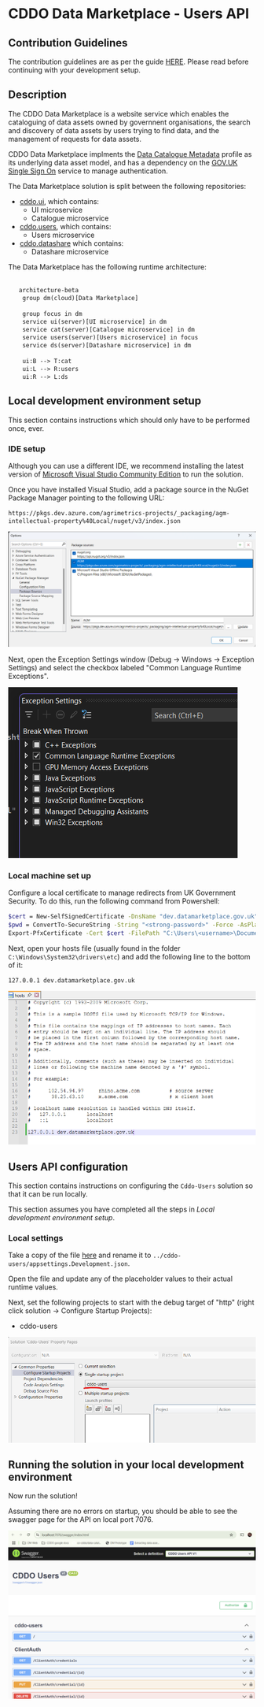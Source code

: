 # CDDO Data Marketplace - Users API

<!-- [![Join us on Slack](https://img.shields.io/badge/slack-chat-green.svg?logo=slack)](https://TBC)
![Contributors](https://img.shields.io/badge/contributors-11-blue?logo=github)
![Issues](https://img.shields.io/badge/issues-9_open-purple)
[![Licence](https://img.shields.io/badge/license-MIT-orange)](http://choosealicense.com/licenses/mit/) -->

## Contribution Guidelines

The contribution guidelines are as per the guide [HERE](./readme/CONTRIBUTING.md). Please read before continuing with your development setup.

## Description

The CDDO Data Marketplace is a website service which enables the cataloguing of data assets owned by governnent organisations, the search and discovery of data assets by users trying to find data, and the management of requests for data assets.

CDDO Data Marketplace implments the [Data Catalogue Metadata](https://github.com/co-cddo/data-catalogue-metadata) profile as its underlying data asset model, and has a dependency on the [GOV.UK Single Sign On](https://sso.service.security.gov.uk/) service to manage authentication.

The Data Marketplace solution is split between the following repositories:

- [cddo.ui](https://github.com/co-cddo/data-marketplace-beta), which contains:
  - UI microservice
  - Catalogue microservice
- [cddo.users](https://github.com/co-cddo/data-marketplace-beta-users), which contains:
  - Users microservice
- [cddo.datashare](https://github.com/co-cddo/data-marketplace-beta-datashare) which contains:
  - Datashare microservice

The Data Marketplace has the following runtime architecture:

```mermaid
  
   architecture-beta
    group dm(cloud)[Data Marketplace]

    group focus in dm
    service ui(server)[UI microservice] in dm
    service cat(server)[Catalogue microservice] in dm
    service users(server)[Users microservice] in focus
    service ds(server)[Datashare microservice] in dm

    ui:B --> T:cat
    ui:L --> R:users
    ui:R --> L:ds
```

## Local development environment setup

This section contains instructions which should only have to be performed once, ever. 

### IDE setup 

Although you can use a different IDE, we recommend installing the latest version of [Microsoft Visual Studio Community Edition](https://visualstudio.microsoft.com/vs/community/) to run the solution.  

Once you have installed Visual Studio, add a package source in the NuGet Package Manager pointing to the following URL:

    https://pkgs.dev.azure.com/agrimetrics-projects/_packaging/agm-intellectual-property%40Local/nuget/v3/index.json

![NuGet package sources](./readme/package%20source.png) 

Next, open the Exception Settings window (Debug -> Windows -> Exception Settings) and select the checkbox labeled "Common Language Runtime Exceptions". 

![Exception settings](./readme/exception%20settings.png) 

### Local machine set up

Configure a local certificate to manage redirects from UK Government Security. To do this, run the following command from Powershell:

``` sh
$cert = New-SelfSignedCertificate -DnsName "dev.datamarketplace.gov.uk" -CertStoreLocation "cert:\LocalMachine\My" -KeyUsage DigitalSignature -KeyExportPolicy Exportable -NotAfter (Get-Date).AddYears(1)
$pwd = ConvertTo-SecureString -String "<strong-password>" -Force -AsPlainText
Export-PfxCertificate -Cert $cert -FilePath "C:\Users\<username>\Documents\dev-cddo.pfx" -Password $pwd
```

Next, open your hosts file (usually found in the folder `C:\Windows\System32\drivers\etc`) and add the following line to the bottom of it:

    127.0.0.1 dev.datamarketplace.gov.uk

![hosts file](./readme/hosts.png) 

## Users API configuration  

This section contains instructions on configuring the `Cddo-Users` solution so that it can be run locally. 

This section assumes you have completed all the steps in *Local development environment setup*.

### Local settings

Take a copy of the file [here](./cddo-users/appsettings.json) and rename it to `../cddo-users/appsettings.Development.json`.

Open the file and update any of the placeholder values to their actual runtime values. 

Next, set the following projects to start with the debug target of "http" (right click solution -> Configure Startup Projects):

- cddo-users

![Configure Startup Projects in Visual Studio](./readme/startup.png)

## Running the solution in your local development environment

Now run the solution!

Assuming there are no errors on startup, you should be able to see the swagger page for the API on local port 7076.

![Local service running](./readme/swagger.png)









